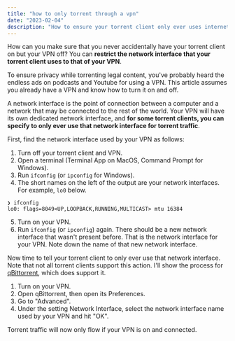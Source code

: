 ```yaml
---
title: "how to only torrent through a vpn"
date: "2023-02-04"
description: "How to ensure your torrent client only ever uses internet traffic through your VPN"
---
```


How can you make sure that you never accidentally have your torrent client on but your VPN off? You can **restrict the
network interface that your torrent client uses to that of your VPN**.

To ensure privacy while torrenting legal content, you've probably heard the endless ads on podcasts and Youtube for
using a VPN. This article assumes you already have a VPN and know how to turn it on and off.

A network interface is the point of connection between a computer and a network that may be connected to the rest of the
world. Your VPN will have its own dedicated network interface, and **for some torrent clients, you can specify to only
ever use that network interface for torrent traffic**.

First, find the network interface used by your VPN as follows:

1. Turn off your torrent client and VPN.
2. Open a terminal (Terminal App on MacOS, Command Prompt for Windows).
3. Run `ifconfig` (or `ipconfig` for Windows).
4. The short names on the left of the output are your network interfaces. For example, `lo0` below.

```
❯ ifconfig
lo0: flags=8049<UP,LOOPBACK,RUNNING,MULTICAST> mtu 16384
```

5. Turn on your VPN.
6. Run `ifconfig` (or `ipconfig`) again. There should be a new network interface that wasn't present before. That is the
   network interface for your VPN. Note down the name of that new network interface.

Now time to tell your torrent client to only ever use that network interface. Note that not all torrent clients support
this action. I'll show the process for [qBittorrent](https://www.qbittorrent.org/), which does support it.

1. Turn on your VPN.
2. Open qBittorrent, then open its Preferences.
3. Go to "Advanced".
4. Under the setting Network Interface, select the network interface name used by your VPN and hit "OK".

Torrent traffic will now only flow if your VPN is on and connected.
